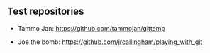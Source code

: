 ## Test repositories

* Tammo Jan: https://github.com/tammojan/gittemp





* Joe the bomb: https://github.com/jrcallingham/playing_with_git